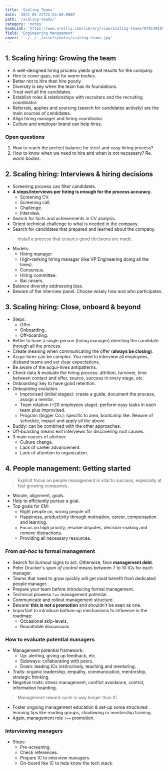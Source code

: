 ```yaml
---
title: 'Scaling Teams'
date: '2021-05-22T22:53:00.000Z'
path: '/scaling-teams/'
category: 'notes'
bookLink: 'https://www.oreilly.com/library/view/scaling-teams/9781491952269/'
field: 'Engineering Management'
cover: '../../../assets/notes/scaling-teams.jpg'
---
```


## 1. Scaling hiring: Growing the team

- A well-designed hiring process yields great results for the company.
- Hire to cover gaps, not for _warm bodies_.
- Better not to hire than hire poorly.
- Diversity is key when the team has its foundations.
- Treat well all the candidates.
- Establish roles & relationships with recruiters and the recruiting coordinator.
- Referrals, applies and sourcing (search for candidates actively) are the main sources of candidates.
- Align hiring manager and hiring coordinator.
- Culture and employer brand can help hires.

### Open questions

1. How to reach the perfect balance for strict and easy hiring process?
2. How to know when we need to hire and when is not necessary? Re. _warm bodies_.

## 2. Scaling hiring: Interviews & hiring decisions

- Screening process can filter candidates.
- **4 steps/interviews per hiring is enough for the process accuracy.**
  - Screening CV.
  - Screening call.
  - Challenge.
  - Interview.
- Search for facts and achievements in CV analysis.
- Orient technical challenge to what is needed in the company.
- Search for candidates that prepared and learned about the company.

> Install a process that ensures good decisions are made.

- Models:
  - Hiring manager.
  - High-ranking hiring manager (like VP Engineering doing all the hires).
  - Consensus.
  - Hiring committee.
  - Bar raisers.
- Balance diversity addressing bias.
- Beware of the interview panel. Choose wisely how and who participates.

## 3. Scaling hiring: Close, onboard & beyond

- Steps:
  - Offer.
  - Onboarding.
  - Off-boarding.
- Better to have a single person (hiring manager) directing the candidate through all the process.
- Create meaning when communicating the offer (**always be closing**).
- Acqui-hires can be complex. You need to interview all employees, disband teams and set clear expectations.
- Be aware of the acqui-hires antipatterns.
- Check data & evaluate the hiring process: attrition, turnover, time between contact and offer, source, success in every stage, etc.
- Onboarding: key to have good retention.
- Onboarding evolution:
  - Improvised (initial stages): create a guide, document the process, assign a mentor.
  - Team rotation (+20 employees stage): perform easy tasks in each team plus improvised.
  - Program (bigger Co.): specific to area, bootcamp like. Beware of schedule, impact and apply all the above.
- Buddy: can be combined with the other approaches.
- Off-boarding means exit interviews for discovering root causes.
- 3 main causes of attrition:
  - Culture change.
  - Lack of career advancement.
  - Lack of attention to organization.

## 4. People management: Getting started

> Explicit focus on people management is vital to success, especially at fast growing companies.

- Morale, alignment, goals.
- Help to efficiently pursue a goal.
- Top goals for EM:
  - Right people on, wrong people off.
  - Happiness, productivity through motivation, career, compensation and learning.
  - Focus on high priority, resolve disputes, decision-making and remove distractions.
  - Providing all necessary resources.

### From _ad-hoc_ to formal management

- Search for burnout signs to act. Otherwise, face **management debt**.
- Peter Drucker's _span of control_ means between 7 to 10 ICs for each manager.
- Teams that need to grow quickly will get most benefit from dedicated people manager.
- Prepare your team before introducing formal management.
- Technical prowess `!==` management potential.
- Communicate and rollout management structure.
- Beware! **this is not a promotion** and shouldn't be seen as one.
- Important to introduce bottom-up mechanisms to influence in the roadmap:
  - Occasional skip-levels.
  - Roundtable discussions.

### How to evaluate potential managers

- Management potential framework:
  - Up: alerting, giving up feedback, etc.
  - Sideways: collaborating with peers.
  - Down: leading ICs instinctively, teaching and mentoring.
- Traits: organic leadership, empathy, communication, mentorship, strategic thinking.
- Negative traits: stress management, conflict avoidance, control, information hoarding.

> Management reward cycle is way longer than IC.

- Foster ongoing management education & set-up some structured learning tips like reading groups, shadowing or mentorship training.
- Again, management role `!==` promotion.

### Interviewing managers

- Steps:
  - Pre-screening.
  - Check references.
  - Prepare IC to interview managers.
  - On-board like IC to help know the tech stack.
